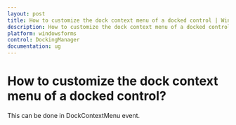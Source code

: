 ```yaml
---
layout: post
title: How to customize the dock context menu of a docked control | Windows Forms | Syncfusion
description: How to customize the dock context menu of a docked control
platform: windowsforms
control: DockingManager
documentation: ug
---
```


# How to customize the dock context menu of a docked control?

This can be done in DockContextMenu event.



